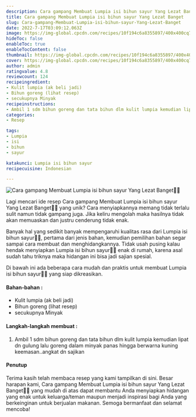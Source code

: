 ```yaml
---
description: Cara gampang Membuat Lumpia isi bihun sayur Yang Lezat Banget"
title: Cara gampang Membuat Lumpia isi bihun sayur Yang Lezat Banget
slug: Cara-gampang-Membuat-Lumpia-isi-bihun-sayur-Yang-Lezat-Banget
date: 2022-7-17T03:09:12.063Z
image: https://img-global.cpcdn.com/recipes/10f194c6a8355897/400x400cq70/photo.jpg
hideToc: false
enableToc: true
enableTocContent: false
thumbnail: https://img-global.cpcdn.com/recipes/10f194c6a8355897/400x400cq70/photo.jpg
cover: https://img-global.cpcdn.com/recipes/10f194c6a8355897/400x400cq70/photo.jpg
author: admin
ratingvalue: 4.8
reviewcount: 124
recipeingredient:
- Kulit lumpia (ak beli jadi)
- Bihun goreng (lihat resep)
- secukupnya Minyak
recipeinstructions:
- Ambil 1 sdm bihun goreng dan tata bihun dlm kulit lumpia kemudian lipat dn gulung lalu goreng dalam minyak panas hingga berwarna kuning keemasan..angkat dn sajikan
categories:
- Resep

tags:
- Lumpia
- isi
- bihun
- sayur

katakunci: Lumpia isi bihun sayur
recipecuisine: Indonesian

---
```


![Cara gampang Membuat Lumpia isi bihun sayur Yang Lezat Banget👩‍🍳](https://img-global.cpcdn.com/recipes/10f194c6a8355897/400x400cq70/photo.jpg)

Lagi mencari ide resep Cara gampang Membuat Lumpia isi bihun sayur Yang Lezat Banget👩‍🍳 yang unik? Cara menyiapkannya memang tidak terlalu sulit namun tidak gampang juga. Jika keliru mengolah maka hasilnya tidak akan memuaskan dan justru cenderung tidak enak.

Banyak hal yang sedikit banyak mempengaruhi kualitas rasa dari Lumpia isi bihun sayur👩‍🍳, pertama dari jenis bahan, kemudian pemilihan bahan segar sampai cara membuat dan menghidangkannya. Tidak usah pusing kalau hendak menyiapkan Lumpia isi bihun sayur👩‍🍳 enak di rumah, karena asal sudah tahu triknya maka hidangan ini bisa jadi sajian spesial.

Di bawah ini ada beberapa cara mudah dan praktis untuk membuat Lumpia isi bihun sayur👩‍🍳 yang siap dikreasikan.

<!--inarticleads1-->

#### Bahan-bahan :

- Kulit lumpia (ak beli jadi)
- Bihun goreng (lihat resep)
- secukupnya Minyak

<!--inarticleads2-->

#### Langkah-langkah membuat :

1. Ambil 1 sdm bihun goreng dan tata bihun dlm kulit lumpia kemudian lipat dn gulung lalu goreng dalam minyak panas hingga berwarna kuning keemasan..angkat dn sajikan

#### Penutup

Terima kasih telah membaca resep yang kami tampilkan di sini. Besar harapan kami, Cara gampang Membuat Lumpia isi bihun sayur Yang Lezat Banget👩‍🍳 yang mudah di atas dapat membantu Anda menyiapkan hidangan yang enak untuk keluarga/teman maupun menjadi inspirasi bagi Anda yang berkeinginan untuk berjualan makanan. Semoga bermanfaat dan selamat mencoba!